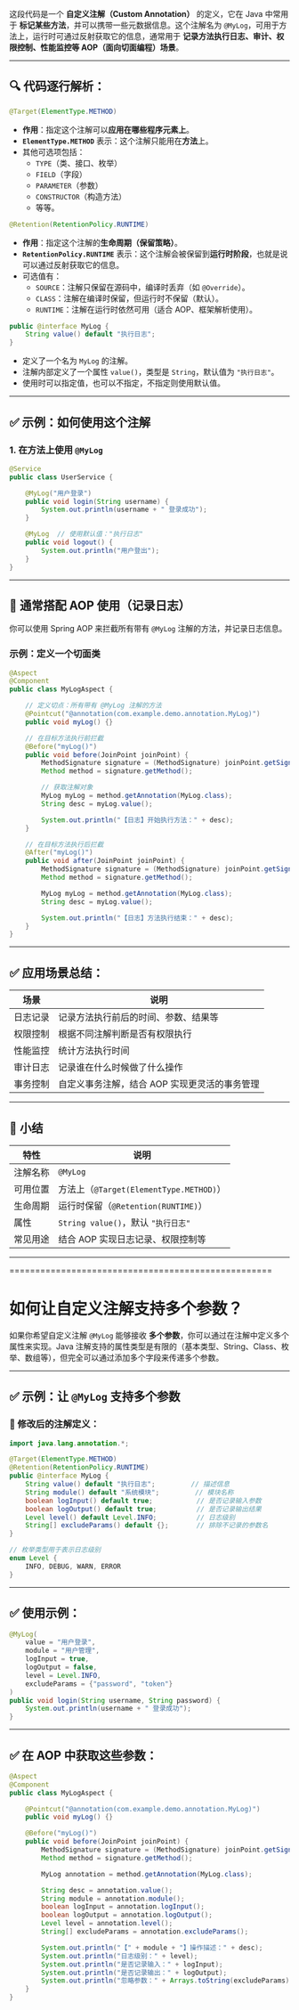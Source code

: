 
这段代码是一个 **自定义注解（Custom Annotation）** 的定义，它在 Java 中常用于 **标记某些方法**，并可以携带一些元数据信息。这个注解名为 `@MyLog`，可用于方法上，运行时可通过反射获取它的信息，通常用于 **记录方法执行日志、审计、权限控制、性能监控等 AOP（面向切面编程）场景**。

---

## 🔍 代码逐行解析：

```java
@Target(ElementType.METHOD)
```
- **作用**：指定这个注解可以**应用在哪些程序元素上**。
- **`ElementType.METHOD`** 表示：这个注解只能用在**方法**上。
- 其他可选项包括：
    - `TYPE`（类、接口、枚举）
    - `FIELD`（字段）
    - `PARAMETER`（参数）
    - `CONSTRUCTOR`（构造方法）
    - 等等。

```java
@Retention(RetentionPolicy.RUNTIME)
```
- **作用**：指定这个注解的**生命周期（保留策略）**。
- **`RetentionPolicy.RUNTIME`** 表示：这个注解会被保留到**运行时阶段**，也就是说可以通过反射获取它的信息。
- 可选值有：
    - `SOURCE`：注解只保留在源码中，编译时丢弃（如 `@Override`）。
    - `CLASS`：注解在编译时保留，但运行时不保留（默认）。
    - `RUNTIME`：注解在运行时依然可用（适合 AOP、框架解析使用）。

```java
public @interface MyLog {
    String value() default "执行日志";
}
```
- 定义了一个名为 `MyLog` 的注解。
- 注解内部定义了一个属性 `value()`，类型是 `String`，默认值为 `"执行日志"`。
- 使用时可以指定值，也可以不指定，不指定则使用默认值。

---

## ✅ 示例：如何使用这个注解

### 1. 在方法上使用 `@MyLog`

```java
@Service
public class UserService {

    @MyLog("用户登录")
    public void login(String username) {
        System.out.println(username + " 登录成功");
    }

    @MyLog  // 使用默认值："执行日志"
    public void logout() {
        System.out.println("用户登出");
    }
}
```

---

## 🧠 通常搭配 AOP 使用（记录日志）

你可以使用 Spring AOP 来拦截所有带有 `@MyLog` 注解的方法，并记录日志信息。

### 示例：定义一个切面类

```java
@Aspect
@Component
public class MyLogAspect {

    // 定义切点：所有带有 @MyLog 注解的方法
    @Pointcut("@annotation(com.example.demo.annotation.MyLog)")
    public void myLog() {}

    // 在目标方法执行前拦截
    @Before("myLog()")
    public void before(JoinPoint joinPoint) {
        MethodSignature signature = (MethodSignature) joinPoint.getSignature();
        Method method = signature.getMethod();

        // 获取注解对象
        MyLog myLog = method.getAnnotation(MyLog.class);
        String desc = myLog.value();

        System.out.println("【日志】开始执行方法：" + desc);
    }

    // 在目标方法执行后拦截
    @After("myLog()")
    public void after(JoinPoint joinPoint) {
        MethodSignature signature = (MethodSignature) joinPoint.getSignature();
        Method method = signature.getMethod();

        MyLog myLog = method.getAnnotation(MyLog.class);
        String desc = myLog.value();

        System.out.println("【日志】方法执行结束：" + desc);
    }
}
```

---

## ✅ 应用场景总结：

| 场景 | 说明 |
|------|------|
| 日志记录 | 记录方法执行前后的时间、参数、结果等 |
| 权限控制 | 根据不同注解判断是否有权限执行 |
| 性能监控 | 统计方法执行时间 |
| 审计日志 | 记录谁在什么时候做了什么操作 |
| 事务控制 | 自定义事务注解，结合 AOP 实现更灵活的事务管理 |

---

## 📌 小结

| 特性 | 说明 |
|------|------|
| 注解名称 | `@MyLog` |
| 可用位置 | 方法上（`@Target(ElementType.METHOD)`） |
| 生命周期 | 运行时保留（`@Retention(RUNTIME)`） |
| 属性 | `String value()`，默认 `"执行日志"` |
| 常见用途 | 结合 AOP 实现日志记录、权限控制等 |

---




===================================================

# 如何让自定义注解支持多个参数？


如果你希望自定义注解 `@MyLog` 能够接收 **多个参数**，你可以通过在注解中定义多个属性来实现。Java 注解支持的属性类型是有限的（基本类型、String、Class、枚举、数组等），但完全可以通过添加多个字段来传递多个参数。

---

## ✅ 示例：让 `@MyLog` 支持多个参数

### 📌 修改后的注解定义：

```java
import java.lang.annotation.*;

@Target(ElementType.METHOD)
@Retention(RetentionPolicy.RUNTIME)
public @interface MyLog {
    String value() default "执行日志";         // 描述信息
    String module() default "系统模块";         // 模块名称
    boolean logInput() default true;           // 是否记录输入参数
    boolean logOutput() default true;          // 是否记录输出结果
    Level level() default Level.INFO;          // 日志级别
    String[] excludeParams() default {};       // 排除不记录的参数名
}

// 枚举类型用于表示日志级别
enum Level {
    INFO, DEBUG, WARN, ERROR
}
```

---

## ✅ 使用示例：

```java
@MyLog(
    value = "用户登录",
    module = "用户管理",
    logInput = true,
    logOutput = false,
    level = Level.INFO,
    excludeParams = {"password", "token"}
)
public void login(String username, String password) {
    System.out.println(username + " 登录成功");
}
```

---

## ✅ 在 AOP 中获取这些参数：

```java
@Aspect
@Component
public class MyLogAspect {

    @Pointcut("@annotation(com.example.demo.annotation.MyLog)")
    public void myLog() {}

    @Before("myLog()")
    public void before(JoinPoint joinPoint) {
        MethodSignature signature = (MethodSignature) joinPoint.getSignature();
        Method method = signature.getMethod();

        MyLog annotation = method.getAnnotation(MyLog.class);

        String desc = annotation.value();
        String module = annotation.module();
        boolean logInput = annotation.logInput();
        boolean logOutput = annotation.logOutput();
        Level level = annotation.level();
        String[] excludeParams = annotation.excludeParams();

        System.out.println("【" + module + "】操作描述：" + desc);
        System.out.println("日志级别：" + level);
        System.out.println("是否记录输入：" + logInput);
        System.out.println("是否记录输出：" + logOutput);
        System.out.println("忽略参数：" + Arrays.toString(excludeParams));
    }
}
```